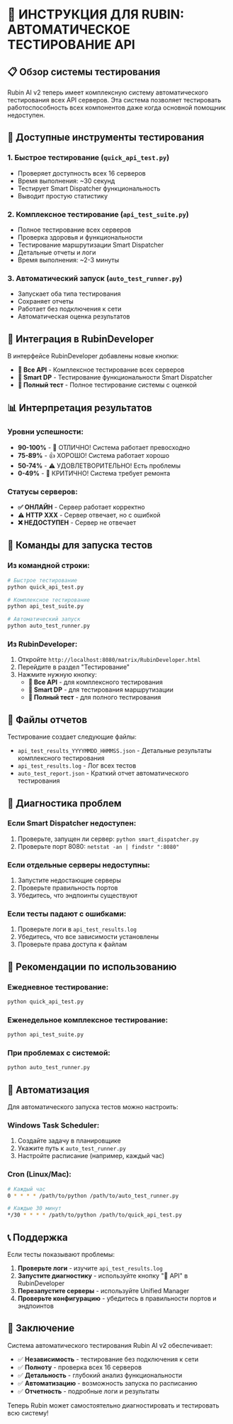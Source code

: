 # 🧪 ИНСТРУКЦИЯ ДЛЯ RUBIN: АВТОМАТИЧЕСКОЕ ТЕСТИРОВАНИЕ API

## 📋 Обзор системы тестирования

Rubin AI v2 теперь имеет комплексную систему автоматического тестирования всех API серверов. Эта система позволяет тестировать работоспособность всех компонентов даже когда основной помощник недоступен.

## 🚀 Доступные инструменты тестирования

### 1. **Быстрое тестирование** (`quick_api_test.py`)
- Проверяет доступность всех 16 серверов
- Время выполнения: ~30 секунд
- Тестирует Smart Dispatcher функциональность
- Выводит простую статистику

### 2. **Комплексное тестирование** (`api_test_suite.py`)
- Полное тестирование всех серверов
- Проверка здоровья и функциональности
- Тестирование маршрутизации Smart Dispatcher
- Детальные отчеты и логи
- Время выполнения: ~2-3 минуты

### 3. **Автоматический запуск** (`auto_test_runner.py`)
- Запускает оба типа тестирования
- Сохраняет отчеты
- Работает без подключения к сети
- Автоматическая оценка результатов

## 🎯 Интеграция в RubinDeveloper

В интерфейсе RubinDeveloper добавлены новые кнопки:

- **🧪 Все API** - Комплексное тестирование всех серверов
- **🎯 Smart DP** - Тестирование функциональности Smart Dispatcher
- **🏁 Полный тест** - Полное тестирование системы с оценкой

## 📊 Интерпретация результатов

### Уровни успешности:
- **90-100%** - 🎉 ОТЛИЧНО! Система работает превосходно
- **75-89%** - 👍 ХОРОШО! Система работает хорошо
- **50-74%** - ⚠️ УДОВЛЕТВОРИТЕЛЬНО! Есть проблемы
- **0-49%** - 🚨 КРИТИЧНО! Система требует ремонта

### Статусы серверов:
- **✅ ОНЛАЙН** - Сервер работает корректно
- **⚠️ HTTP XXX** - Сервер отвечает, но с ошибкой
- **❌ НЕДОСТУПЕН** - Сервер не отвечает

## 🔧 Команды для запуска тестов

### Из командной строки:
```bash
# Быстрое тестирование
python quick_api_test.py

# Комплексное тестирование
python api_test_suite.py

# Автоматический запуск
python auto_test_runner.py
```

### Из RubinDeveloper:
1. Откройте `http://localhost:8080/matrix/RubinDeveloper.html`
2. Перейдите в раздел "Тестирование"
3. Нажмите нужную кнопку:
   - **🧪 Все API** - для комплексного тестирования
   - **🎯 Smart DP** - для тестирования маршрутизации
   - **🏁 Полный тест** - для полного тестирования

## 📄 Файлы отчетов

Тестирование создает следующие файлы:

- `api_test_results_YYYYMMDD_HHMMSS.json` - Детальные результаты комплексного тестирования
- `api_test_results.log` - Лог всех тестов
- `auto_test_report.json` - Краткий отчет автоматического тестирования

## 🚨 Диагностика проблем

### Если Smart Dispatcher недоступен:
1. Проверьте, запущен ли сервер: `python smart_dispatcher.py`
2. Проверьте порт 8080: `netstat -an | findstr ":8080"`

### Если отдельные серверы недоступны:
1. Запустите недостающие серверы
2. Проверьте правильность портов
3. Убедитесь, что эндпоинты существуют

### Если тесты падают с ошибками:
1. Проверьте логи в `api_test_results.log`
2. Убедитесь, что все зависимости установлены
3. Проверьте права доступа к файлам

## 🎯 Рекомендации по использованию

### Ежедневное тестирование:
```bash
python quick_api_test.py
```

### Еженедельное комплексное тестирование:
```bash
python api_test_suite.py
```

### При проблемах с системой:
```bash
python auto_test_runner.py
```

## 🔄 Автоматизация

Для автоматического запуска тестов можно настроить:

### Windows Task Scheduler:
1. Создайте задачу в планировщике
2. Укажите путь к `auto_test_runner.py`
3. Настройте расписание (например, каждый час)

### Cron (Linux/Mac):
```bash
# Каждый час
0 * * * * /path/to/python /path/to/auto_test_runner.py

# Каждые 30 минут
*/30 * * * * /path/to/python /path/to/quick_api_test.py
```

## 📞 Поддержка

Если тесты показывают проблемы:

1. **Проверьте логи** - изучите `api_test_results.log`
2. **Запустите диагностику** - используйте кнопку "🔌 API" в RubinDeveloper
3. **Перезапустите серверы** - используйте Unified Manager
4. **Проверьте конфигурацию** - убедитесь в правильности портов и эндпоинтов

## 🎉 Заключение

Система автоматического тестирования Rubin AI v2 обеспечивает:

- ✅ **Независимость** - тестирование без подключения к сети
- ✅ **Полноту** - проверка всех 16 серверов
- ✅ **Детальность** - глубокий анализ функциональности
- ✅ **Автоматизацию** - возможность запуска по расписанию
- ✅ **Отчетность** - подробные логи и результаты

Теперь Rubin может самостоятельно диагностировать и тестировать всю систему!



